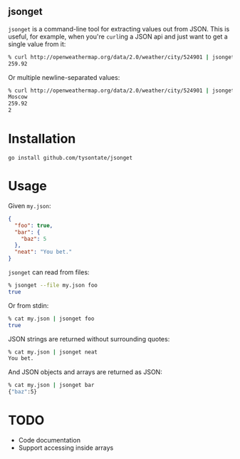 jsonget
-------

`jsonget` is a command-line tool for extracting values out from JSON. This is
useful, for example, when you're `curl`ing a JSON api and just want to get a
single value from it:

```bash
% curl http://openweathermap.org/data/2.0/weather/city/524901 | jsonget main.temp
259.92
```

Or multiple newline-separated values:

```bash
% curl http://openweathermap.org/data/2.0/weather/city/524901 | jsonget name main.temp wind.speed
Moscow
259.92
2
```

Installation
============

    go install github.com/tysontate/jsonget

Usage
=====

Given `my.json`:

```json
{
  "foo": true,
  "bar": {
    "baz": 5
  },
  "neat": "You bet."
}
```

`jsonget` can read from files:

```bash
% jsonget --file my.json foo
true
```

Or from stdin:

```bash
% cat my.json | jsonget foo
true
```

JSON strings are returned without surrounding quotes:

```bash
% cat my.json | jsonget neat
You bet.
```

And JSON objects and arrays are returned as JSON:

```bash
% cat my.json | jsonget bar
{"baz":5}
```

TODO
====

* Code documentation
* Support accessing inside arrays


